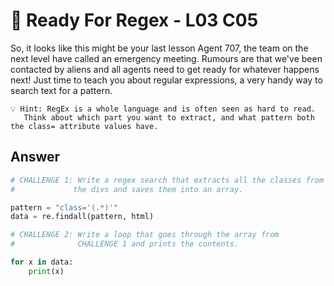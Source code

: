 # 🔎 Ready For Regex - L03 C05

So, it looks like this might be your last lesson Agent 707, the team on the next level have called an emergency meeting. Rumours are that we've been contacted by aliens and all agents need to get ready for whatever happens next! Just time to teach you about regular expressions, a very handy way to search text for a pattern.

```
💡 Hint: RegEx is a whole language and is often seen as hard to read.
   Think about which part you want to extract, and what pattern both the class= attribute values have.
```

## Answer

```python
# CHALLENGE 1: Write a regex search that extracts all the classes from
#             the divs and saves them into an array.

pattern = "class='(.*)'"
data = re.findall(pattern, html)

# CHALLENGE 2: Write a loop that goes through the array from
#              CHALLENGE 1 and prints the contents.

for x in data:
    print(x)
```
